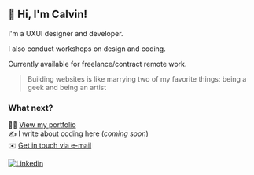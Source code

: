 ## 👋 Hi, I'm Calvin!
<p>I'm a UXUI designer and developer.</p>
<p>I also conduct workshops on design and coding.</p>

Currently available for freelance/contract remote work.

> Building websites is like marrying two of my favorite things: being a geek and being an artist

### What next?
:man_technologist: [View my portfolio](http://www.calvin-tan.com)
<br>
:writing_hand: I write about coding here (_coming soon_)
<br>
:envelope: [Get in touch via e-mail](mailto:hello@calvin-tan.com)

[![Linkedin](https://img.shields.io/badge/-Linkedin-blue?style=flat-square&logo=Linkedin&logoColor=white&link=https://www.linkedin.com/in/calvintbs/)](https://www.linkedin.com/in/calvintbs/)

